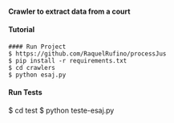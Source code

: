 #### Crawler to extract data from a court

#### Tutorial

```
#### Run Project
$ https://github.com/RaquelRufino/processJus
$ pip install -r requirements.txt
$ cd crawlers
$ python esaj.py
``` 

#### Run Tests

$ cd test
$ python teste-esaj.py

